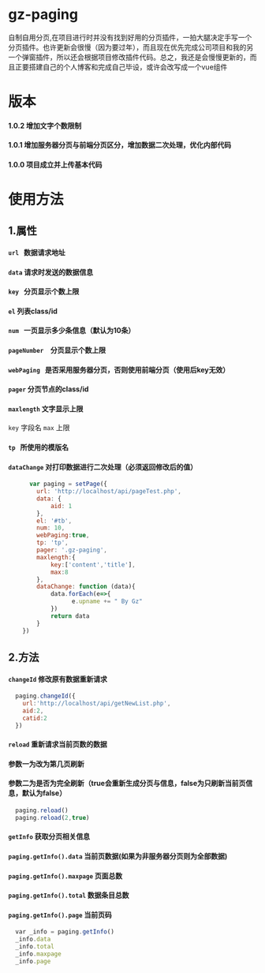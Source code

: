 # gz-paging
自制自用分页,在项目进行时并没有找到好用的分页插件，一拍大腿决定手写一个分页插件。也许更新会很慢（因为要过年），而且现在优先完成公司项目和我的另一个弹窗插件，所以还会根据项目修改插件代码。总之，我还是会慢慢更新的，而且正要搭建自己的个人博客和完成自己毕设，或许会改写成一个vue组件
# 版本
#### 1.0.2 增加文字个数限制
#### 1.0.1 增加服务器分页与前端分页区分，增加数据二次处理，优化内部代码
#### 1.0.0 项目成立并上传基本代码
# 使用方法
## 1.属性
#### `url`   数据请求地址
#### `data`  请求时发送的数据信息
#### `key`   分页显示个数上限
#### `el`    列表class/id
#### `num`   一页显示多少条信息（默认为10条）
#### `pageNumber `  分页显示个数上限
#### `webPaging`   是否采用服务器分页，否则使用前端分页（使用后key无效）
#### `pager` 分页节点的class/id
#### `maxlength` 文字显示上限
`key` 字段名 `max` 上限 
#### `tp`    所使用的模版名
#### `dataChange` 对打印数据进行二次处理（必须返回修改后的值）
```javascript
      var paging = setPage({
        url: 'http://localhost/api/pageTest.php',
        data: {
            aid: 1
        },
        el: '#tb',
        num: 10,
        webPaging:true,
        tp: 'tp',
        pager: '.gz-paging',
        maxlength:{
            key:['content','title'],
            max:8
        },
        dataChange: function (data){
            data.forEach(e=>{
                  e.upname += " By Gz"
            })
            return data
        }
    })
```
## 2.方法
#### `changeId` 修改原有数据重新请求
```javascript
  paging.changeId({
    url:'http://localhost/api/getNewList.php',
    aid:2,
    catid:2
  })
```
#### `reload` 重新请求当前页数的数据
#### 参数一为改为第几页刷新
#### 参数二为是否为完全刷新（true会重新生成分页与信息，false为只刷新当前页信息，默认为false）
```javascript
  paging.reload()
  paging.reload(2,true)
```
#### `getInfo` 获取分页相关信息
#### `paging.getInfo().data` 当前页数据(如果为非服务器分页则为全部数据)
#### `paging.getInfo().maxpage` 页面总数
#### `paging.getInfo().total` 数据条目总数
#### `paging.getInfo().page` 当前页码
```javascript
  var _info = paging.getInfo()
  _info.data 
  _info.total
  _info.maxpage 
  _info.page
```
